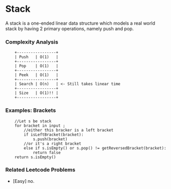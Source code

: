# Stack

A stack is a one-ended linear data structure which models a real world stack by having 2 primary operations, namely push and pop.

### Complexity Analysis

        +-----------------+
        | Push   | O(1)   |
        +-----------------+
        | Pop    | O(1)   |
        +-----------------+
        | Peek   | O(1)   |
        +-----------------+
        | Search | O(n)   | <- Still takes linear time
        +-----------------+
        | Size   | O(1)!! |
        +-----------------+

### Examples: Brackets

        //Let s be stack
        for bracket in input ;
            //either this bracker is a left bracket
            if isLeftBracket(bracket):
                s.push(bracket)
            //or it's a right bracket
            else if s.isEmpty() or s.pop() != getReversedBracket(bracket):
                return false
        return s.isEmpty()

### Related Leetcode Problems
* [Easy]  no.[]()